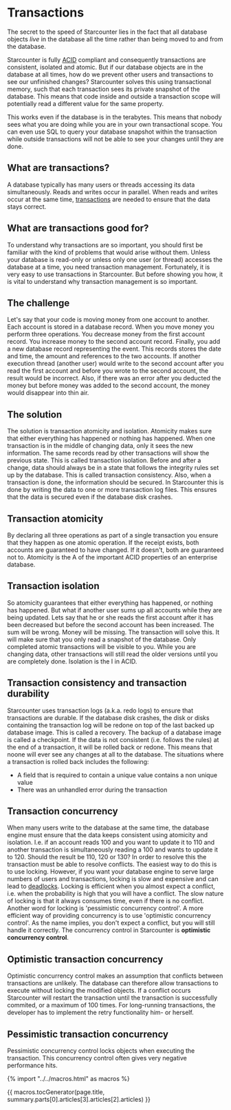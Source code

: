 # Transactions

The secret to the speed of Starcounter lies in the fact that all database objects _live_ in the database all the time rather than being moved to and from the database.

Starcounter is fully [ACID](http://en.wikipedia.org/wiki/ACID) compliant and consequently transactions are consistent, isolated and atomic. But if our database objects are in the database at all times, how do we prevent other users and transactions to see our unfinished changes?  Starcounter solves this using transactional memory, such that each transaction sees its private snapshot of the database. This means that code inside and outside a transaction scope will potentially read a different value for the same property.

This works even if the database is in the terabytes. This means that nobody sees what you are doing while you are in your own transactional scope. You can even use SQL to query your database snapshot within the transaction while outside transactions will not be able to see your changes until they are done.

## What are transactions?

A database typically has many users or threads accessing its data simultaneously. Reads and writes occur in parallel. When reads and writes occur at the same time, [transactions](http://en.wikipedia.org/wiki/Database_transactions) are needed to ensure that the data stays correct.

## What are transactions good for?

To understand why transactions are so important, you should first be familiar with the kind of problems that would arise without them. Unless your database is read-only or unless only one user (or thread) accesses the database at a time, you need transaction management. Fortunately, it is very easy to use transactions in Starcounter. But before showing you how, it is vital to understand why transaction management is so important.

## The challenge

Let's say that your code is moving money from one account to another. Each account is stored in a database record. When you move money you perform three operations. You decrease money from the first account record. You increase money to the second account record. Finally, you add a new database record representing the event. This records stores the date and time, the amount and references to the two accounts. If another execution thread (another user) would write to the second account after you read the first account and before you wrote to the second account, the result would be incorrect. Also, if there was an error after you deducted the money but before money was added to the second account, the money would disappear into thin air.

## The solution

The solution is transaction atomicity and isolation. Atomicity makes sure that either everything has happened or nothing has happened. When one transaction is in the middle of changing data, only it sees the new information. The same records read by other transactions will show the previous state. This is called transaction isolation. Before and after a change, data should always be in a state that follows the integrity rules set up by the database. This is called transaction consistency. Also, when a transaction is done, the information should be secured. In Starcounter this is done by writing the data to one or more transaction log files. This ensures that the data is secured even if the database disk crashes.

## Transaction atomicity

By declaring all three operations as part of a single transaction you ensure that they happen as one atomic operation. If the receipt exists, both accounts are guaranteed to have changed. If it doesn't, both are guaranteed not to. Atomicity is the A of the important ACID properties of an enterprise database.

## Transaction isolation

So atomicity guarantees that either everything has happened, or nothing has happened. But what if another user sums up all accounts while they are being updated. Lets say that he or she reads the first account after it has been decreased but before the second account has been increased. The sum will be wrong. Money will be missing. The transaction will solve this. It will make sure that you only read a snapshot of the database. Only completed atomic transactions will be visible to you. While you are changing data, other transactions will still read the older versions until you are completely done. Isolation is the I in ACID.

## Transaction consistency and transaction durability

Starcounter uses transaction logs (a.k.a. redo logs) to ensure that transactions are durable. If the database disk crashes, the disk or disks containing the transaction log will be redone on top of the last backed up database image. This is called a recovery. The backup of a database image is called a checkpoint. If the data is not consistent (i.e. follows the rules) at the end of a transaction, it will be rolled back or redone. This means that noone will ever see any changes at all to the database. The situations where a transaction is rolled back includes the following:

* A field that is required to contain a unique value contains a non unique value
* There was an unhandled error during the transaction

## Transaction concurrency
When many users write to the database at the same time, the database engine must ensure that the data keeps consistent using atomicity and isolation. I.e. if an account reads 100 and you want to update it to 110 and another transaction is simultaneously reading a 100 and wants to update it to 120. Should the result be 110, 120 or 130? In order to resolve this the transaction must be able to resolve conflicts. The easiest way to do this is to use locking. However, if you want your database engine to serve large numbers of users and transactions, locking is slow and expensive and can lead to [deadlocks](http://en.wikipedia.org/wiki/Deadlock). Locking is efficient when you almost expect a conflict, i.e. when the probability is high that you will have a conflict. The slow nature of locking is that it always consumes time, even if there is no conflict. Another word for locking is 'pessimistic concurrency control'. A more efficient way of providing concurrency is to use 'optimistic concurrency control'. As the name implies, you don't expect a conflict, but you will still handle it correctly. The concurrency control in Starcounter is **optimistic concurrency control**.

## Optimistic transaction concurrency

Optimistic concurrency control makes an assumption that conflicts between transactions are unlikely. The database can therefore allow transactions to execute without locking the modified objects. If a conflict occurs Starcounter will restart the transaction until the transaction is successfully commited, or a maximum of 100 times. For long-running transactions, the developer has to implement the retry functionality him- or herself. 

## Pessimistic transaction concurrency
Pessimistic concurrency control locks objects when executing the transaction. This concurrency control often gives very negative performance hits.

{% import "../../macros.html" as macros %}

{{ macros.tocGenerator(page.title, summary.parts[0].articles[3].articles[2].articles) }}
